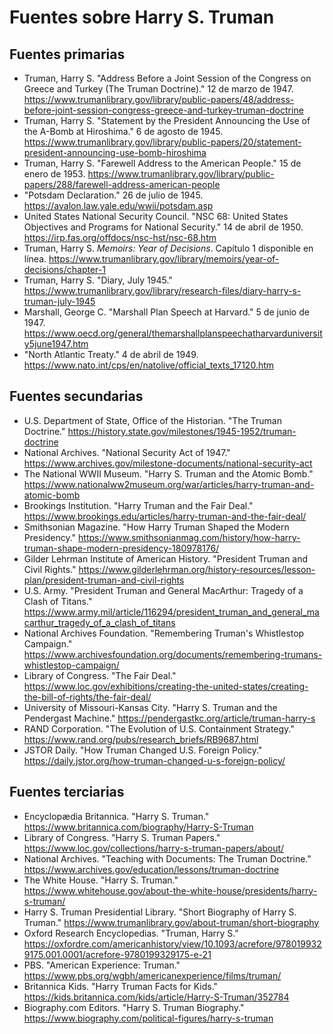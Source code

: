 # Fuentes sobre Harry S. Truman

## Fuentes primarias
- Truman, Harry S. "Address Before a Joint Session of the Congress on Greece and Turkey (The Truman Doctrine)." 12 de marzo de 1947. https://www.trumanlibrary.gov/library/public-papers/48/address-before-joint-session-congress-greece-and-turkey-truman-doctrine
- Truman, Harry S. "Statement by the President Announcing the Use of the A-Bomb at Hiroshima." 6 de agosto de 1945. https://www.trumanlibrary.gov/library/public-papers/20/statement-president-announcing-use-bomb-hiroshima
- Truman, Harry S. "Farewell Address to the American People." 15 de enero de 1953. https://www.trumanlibrary.gov/library/public-papers/288/farewell-address-american-people
- "Potsdam Declaration." 26 de julio de 1945. https://avalon.law.yale.edu/wwii/potsdam.asp
- United States National Security Council. "NSC 68: United States Objectives and Programs for National Security." 14 de abril de 1950. https://irp.fas.org/offdocs/nsc-hst/nsc-68.htm
- Truman, Harry S. *Memoirs: Year of Decisions*. Capítulo 1 disponible en línea. https://www.trumanlibrary.gov/library/memoirs/year-of-decisions/chapter-1
- Truman, Harry S. "Diary, July 1945." https://www.trumanlibrary.gov/library/research-files/diary-harry-s-truman-july-1945
- Marshall, George C. "Marshall Plan Speech at Harvard." 5 de junio de 1947. https://www.oecd.org/general/themarshallplanspeechatharvarduniversity5june1947.htm
- "North Atlantic Treaty." 4 de abril de 1949. https://www.nato.int/cps/en/natolive/official_texts_17120.htm
## Fuentes secundarias
- U.S. Department of State, Office of the Historian. "The Truman Doctrine." https://history.state.gov/milestones/1945-1952/truman-doctrine
- National Archives. "National Security Act of 1947." https://www.archives.gov/milestone-documents/national-security-act
- The National WWII Museum. "Harry S. Truman and the Atomic Bomb." https://www.nationalww2museum.org/war/articles/harry-truman-and-atomic-bomb
- Brookings Institution. "Harry Truman and the Fair Deal." https://www.brookings.edu/articles/harry-truman-and-the-fair-deal/
- Smithsonian Magazine. "How Harry Truman Shaped the Modern Presidency." https://www.smithsonianmag.com/history/how-harry-truman-shape-modern-presidency-180978176/
- Gilder Lehrman Institute of American History. "President Truman and Civil Rights." https://www.gilderlehrman.org/history-resources/lesson-plan/president-truman-and-civil-rights
- U.S. Army. "President Truman and General MacArthur: Tragedy of a Clash of Titans." https://www.army.mil/article/116294/president_truman_and_general_macarthur_tragedy_of_a_clash_of_titans
- National Archives Foundation. "Remembering Truman's Whistlestop Campaign." https://www.archivesfoundation.org/documents/remembering-trumans-whistlestop-campaign/
- Library of Congress. "The Fair Deal." https://www.loc.gov/exhibitions/creating-the-united-states/creating-the-bill-of-rights/the-fair-deal/
- University of Missouri-Kansas City. "Harry S. Truman and the Pendergast Machine." https://pendergastkc.org/article/truman-harry-s
- RAND Corporation. "The Evolution of U.S. Containment Strategy." https://www.rand.org/pubs/research_briefs/RB9687.html
- JSTOR Daily. "How Truman Changed U.S. Foreign Policy." https://daily.jstor.org/how-truman-changed-u-s-foreign-policy/

## Fuentes terciarias
- Encyclopædia Britannica. "Harry S. Truman." https://www.britannica.com/biography/Harry-S-Truman
- Library of Congress. "Harry S. Truman Papers." https://www.loc.gov/collections/harry-s-truman-papers/about/
- National Archives. "Teaching with Documents: The Truman Doctrine." https://www.archives.gov/education/lessons/truman-doctrine
- The White House. "Harry S. Truman." https://www.whitehouse.gov/about-the-white-house/presidents/harry-s-truman/
- Harry S. Truman Presidential Library. "Short Biography of Harry S. Truman." https://www.trumanlibrary.gov/about-truman/short-biography
- Oxford Research Encyclopedias. "Truman, Harry S." https://oxfordre.com/americanhistory/view/10.1093/acrefore/9780199329175.001.0001/acrefore-9780199329175-e-21
- PBS. "American Experience: Truman." https://www.pbs.org/wgbh/americanexperience/films/truman/
- Britannica Kids. "Harry Truman Facts for Kids." https://kids.britannica.com/kids/article/Harry-S-Truman/352784
- Biography.com Editors. "Harry S. Truman Biography." https://www.biography.com/political-figures/harry-s-truman
